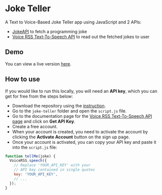 # Joke Teller
A Text to Voice-Based Joke Teller app using JavaScript and 2 APIs:
- [JokeAPI](https://sv443.net/jokeapi/v2/) to fetch a programming joke
- [Voice RSS Text-To-Speech API](http://www.voicerss.org/api/) to read out the fetched jokes to user

## Demo
You can view a live version [here](https://tinawebdev.github.io/javascript-projects/joke-teller/). 

## How to use
If you would like to run this locally, you will need an **API key**, which you can get for free from the steps below:
* Download the repository using the [instruction](https://help.github.com/en/github/creating-cloning-and-archiving-repositories/cloning-a-repository).
* Go to the `joke-teller` folder and open the `script.js` file.
* Go to the documentation page for the [Voice RSS Text-To-Speech API page](http://www.voicerss.org/api/) and click on **Get API Key**.
* Create a free account.
* When your account is created, you need to activate the account by clicking the **Activate Account** button on the sign up page.
* Once your account is activated, you can copy your API key and paste it into the `script.js` file:

```js
function tellMe(joke) {
  VoiceRSS.speech({
    // Replace 'YOUR_API_KEY' with your 
    // API key contained in single quotes
    key: 'YOUR_API_KEY',
    // ...
  });
}
```
